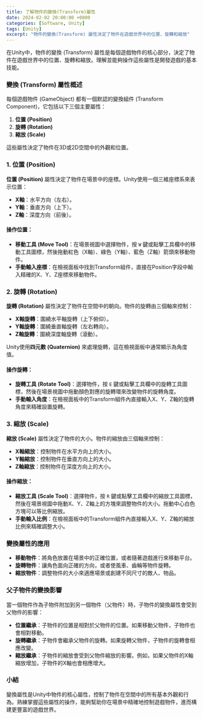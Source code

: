 ```yaml
---
title: 了解物件的變換(Transform)屬性
date: 2024-02-02 20:00:00 +0800
categories: [Software, Unity]
tags: [Unity] 
excerpt: "物件的變換(Transform) 屬性決定了物件在遊戲世界中的位置、旋轉和縮放"
---
```


在Unity中，物件的變換 (Transform) 屬性是每個遊戲物件的核心部分，決定了物件在遊戲世界中的位置、旋轉和縮放。理解並能夠操作這些屬性是開發遊戲的基本技能。

### 變換 (Transform) 屬性概述

每個遊戲物件 (GameObject) 都有一個默認的變換組件 (Transform Component)，它包括以下三個主要屬性：

1. **位置 (Position)**
2. **旋轉 (Rotation)**
3. **縮放 (Scale)**

這些屬性決定了物件在3D或2D空間中的外觀和位置。

### 1. 位置 (Position)

**位置 (Position)** 屬性決定了物件在場景中的座標。Unity使用一個三維座標系來表示位置：

- **X軸**：水平方向（左右）。
- **Y軸**：垂直方向（上下）。
- **Z軸**：深度方向（前後）。

#### 操作位置：
- **移動工具 (Move Tool)**：在場景視圖中選擇物件，按 `W` 鍵或點擊工具欄中的移動工具圖標，然後拖動紅色（X軸）、綠色（Y軸）、藍色（Z軸）箭頭來移動物件。
- **手動輸入座標**：在檢視面板中找到Transform組件，直接在Position字段中輸入精確的X、Y、Z座標來移動物件。

### 2. 旋轉 (Rotation)

**旋轉 (Rotation)** 屬性決定了物件在空間中的朝向。物件的旋轉由三個軸來控制：

- **X軸旋轉**：圍繞水平軸旋轉（上下俯仰）。
- **Y軸旋轉**：圍繞垂直軸旋轉（左右轉向）。
- **Z軸旋轉**：圍繞深度軸旋轉（滾動）。

Unity使用**四元數 (Quaternion)** 來處理旋轉，這在檢視面板中通常顯示為角度值。

#### 操作旋轉：
- **旋轉工具 (Rotate Tool)**：選擇物件，按 `E` 鍵或點擊工具欄中的旋轉工具圖標，然後在場景視圖中拖動顏色對應的旋轉環來改變物件的旋轉角度。
- **手動輸入角度**：在檢視面板中的Transform組件內直接輸入X、Y、Z軸的旋轉角度來精確設置旋轉。

### 3. 縮放 (Scale)

**縮放 (Scale)** 屬性決定了物件的大小。物件的縮放由三個軸來控制：

- **X軸縮放**：控制物件在水平方向上的大小。
- **Y軸縮放**：控制物件在垂直方向上的大小。
- **Z軸縮放**：控制物件在深度方向上的大小。

#### 操作縮放：
- **縮放工具 (Scale Tool)**：選擇物件，按 `R` 鍵或點擊工具欄中的縮放工具圖標，然後在場景視圖中拖動X、Y、Z軸上的方塊來調整物件的大小。拖動中心白色方塊可以等比例縮放。
- **手動輸入比例**：在檢視面板中的Transform組件內直接輸入X、Y、Z軸的縮放比例來精確調整大小。

### 變換屬性的應用

- **移動物件**：將角色放置在場景中的正確位置，或者隨著遊戲進行來移動平台。
- **旋轉物件**：讓角色面向正確的方向，或者使風車、齒輪等物件旋轉。
- **縮放物件**：調整物件的大小來適應場景或創建不同尺寸的敵人、物品。

### 父子物件的變換影響

當一個物件作為子物件附加到另一個物件（父物件）時，子物件的變換屬性會受到父物件的影響：

- **位置繼承**：子物件的位置是相對於父物件的位置。如果移動父物件，子物件也會相對移動。
- **旋轉繼承**：子物件會繼承父物件的旋轉。如果旋轉父物件，子物件的旋轉會相應改變。
- **縮放繼承**：子物件的縮放會受到父物件縮放的影響。例如，如果父物件的X軸縮放增加，子物件的X軸也會相應增大。

### 小結

變換屬性是Unity中物件的核心屬性，控制了物件在空間中的所有基本外觀和行為。熟練掌握這些屬性的操作，能夠幫助你在場景中精確地控制遊戲物件，進而構建更豐富的遊戲世界。
